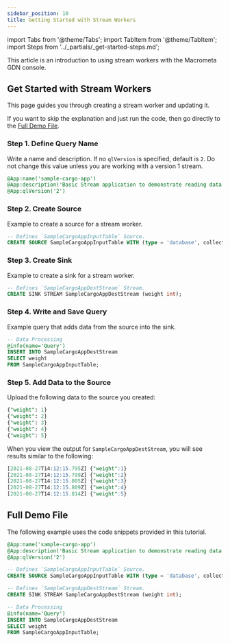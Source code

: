 ```yaml
---
sidebar_position: 10
title: Getting Started with Stream Workers
---
```


import Tabs from '@theme/Tabs';
import TabItem from '@theme/TabItem';
import Steps from '../_partials/_get-started-steps.md';

This article is an introduction to using stream workers with the Macrometa GDN console.

<Prerequisites />

## Get Started with Stream Workers

This page guides you through creating a stream worker and updating it.

<Steps />

If you want to skip the explanation and just run the code, then go directly to the [Full Demo File](#full-demo-file).

### Step 1. Define Query Name

Write a name and description. If no `qlVersion` is specified, default is `2`. Do not change this value unless you are working with a version 1 stream.

```sql
@App:name('sample-cargo-app')
@App:description('Basic Stream application to demonstrate reading data from input stream and store it in the collection. The stream & collection will be created automatically if they do not already exist.')
@App:qlVersion('2')
```

### Step 2. Create Source

Example to create a source for a stream worker.

```sql
-- Defines `SampleCargoAppInputTable` Source.
CREATE SOURCE SampleCargoAppInputTable WITH (type = 'database', collection = "SampleCargoAppInputTable", collection.type="doc" , replication.type="global", map.type='json') (weight int);
```

### Step 3. Create Sink

Example to create a sink for a stream worker.

```sql
-- Defines `SampleCargoAppDestStream` Stream.
CREATE SINK STREAM SampleCargoAppDestStream (weight int);
```

### Step 4. Write and Save Query

Example query that adds data from the source into the sink.

```sql
-- Data Processing
@info(name='Query')
INSERT INTO SampleCargoAppDestStream
SELECT weight
FROM SampleCargoAppInputTable;
```

### Step 5. Add Data to the Source

Upload the following data to the source you created:

```sql
{"weight": 1}
{"weight": 2}
{"weight": 3}
{"weight": 4}
{"weight": 5}
```

When you view the output for `SampleCargoAppDestStream`, you will see results similar to the following:

```sql
[2021-08-27T14:12:15.795Z] {"weight":1}
[2021-08-27T14:12:15.799Z] {"weight":2}
[2021-08-27T14:12:15.805Z] {"weight":3}
[2021-08-27T14:12:15.809Z] {"weight":4}
[2021-08-27T14:12:15.814Z] {"weight":5}
```

## Full Demo File

The following example uses the code snippets provided in this tutorial.

```sql
@App:name('sample-cargo-app')
@App:description('Basic Stream application to demonstrate reading data from input stream and store it in the collection. The stream and collection are created automatically if they do not already exist.')
@App:qlVersion('2')

-- Defines `SampleCargoAppInputTable` Source.
CREATE SOURCE SampleCargoAppInputTable WITH (type = 'database', collection = "SampleCargoAppInputTable", collection.type="doc" , replication.type="global", map.type='json') (weight int);

-- Defines `SampleCargoAppDestStream` Stream.
CREATE SINK STREAM SampleCargoAppDestStream (weight int);

-- Data Processing
@info(name='Query')
INSERT INTO SampleCargoAppDestStream
SELECT weight
FROM SampleCargoAppInputTable;
```